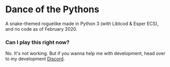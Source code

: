 # Dance of the Pythons
A snake-themed roguelike made in Python 3 (with Libtcod & Esper ECS),
and no code as of February 2020.

### Can I play this right now?
No. It's not working. But if you wanna help me with development,
head over to my development [Discord](https://discord.gg/AxMZJyg).